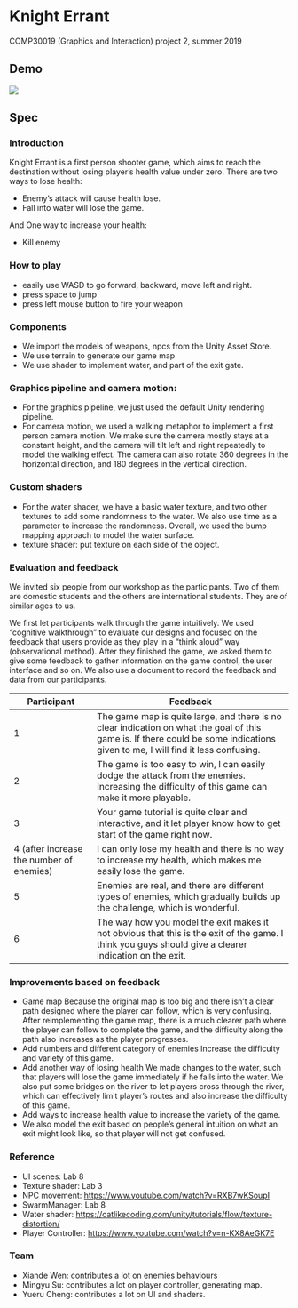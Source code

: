 # Knight Errant
COMP30019 (Graphics and Interaction) project 2, summer 2019

## Demo
[![](https://i9.ytimg.com/vi/Axmp8RUed1I/hqdefault.jpg?time=1573190060401&sqp=CKjxk-4F&rs=AOn4CLBTuk4Ay7mY7DlcON6TZiB6qIGGgw)](https://youtu.be/Axmp8RUed1I)

## Spec

### Introduction

Knight Errant is a first person shooter game, which aims to reach the destination without losing player’s health value under zero.
There are two ways to lose health:
- Enemy’s attack will cause health lose.
- Fall into water will lose the game. 

And One way to increase your health: 
- Kill enemy

### How to play

- easily use WASD to go forward, backward, move left and right. 
- press space to jump
- press left mouse button to fire your weapon

### Components

- We import the models of weapons, npcs from the Unity Asset Store.
- We use terrain to generate our game map
- We use shader to implement water, and part of the exit gate.

### Graphics pipeline and camera motion:

- For the graphics pipeline, we just used the default Unity rendering pipeline.
- For camera motion, we used a walking metaphor to implement a first person camera motion. We make sure the camera mostly stays at a constant height, and the camera will tilt left and right repeatedly to model the walking effect. The camera can also rotate 360 degrees in the horizontal direction, and 180 degrees in the vertical direction.

### Custom shaders

- For the water shader, we have a basic water texture, and two other textures to add some randomness to the water. We also use time as a parameter to increase the randomness. Overall, we used the bump mapping approach to model the water surface.
- texture shader: put texture on each side of the object.

### Evaluation and feedback

We invited six people from our workshop as the participants. Two of them are domestic students and the others are international students. They are of similar ages to us.

We first let participants walk through the game intuitively. We used “cognitive walkthrough” to evaluate our designs and focused on the feedback that users provide as they play in a “think aloud” way (observational method). After they finished the game, we asked them to give some feedback to gather information on the game control, the user interface and so on. We also use a document to record the feedback and data from our participants.

| Participant                              | Feedback                                                                                                                                                                       |
|------------------------------------------|--------------------------------------------------------------------------------------------------------------------------------------------------------------------------------|
| 1                                        | The game map is quite large, and there is no clear indication on what the goal of this game is. If there could be some indications given to me, I will find it less confusing. |
| 2                                        | The game is too easy to win, I can easily dodge the attack from the enemies. Increasing the difficulty of this game can make it more playable.                                 |
| 3                                        | Your game tutorial is quite clear and interactive, and it let player know how to get start of the game right now.                                                              |
| 4 (after increase the number of enemies) | I can only lose my health and there is no way to increase my health, which makes me easily lose the game.                                                                      |
| 5                                        | Enemies are real, and there are different types of enemies, which gradually builds up the challenge, which is wonderful.                                                       |
| 6                                        | The way how you model the exit makes it not obvious that this is the exit of the game. I think you guys should give a clearer indication on the exit.                          |


### Improvements based on feedback

- Game map
Because the original map is too big and there isn’t a clear path designed where the player can follow, which is very confusing. After reimplementing the game map, there is a much clearer path where the player can follow to complete the game, and the difficulty along the path also increases as the player progresses.
- Add numbers and different category of enemies 
Increase the difficulty and variety of this game.
- Add another way of losing health
We made changes to the water, such that players will lose the game immediately if he falls into the water. We also put some bridges on the river to let players cross through the river, which can effectively limit player’s routes and also increase the difficulty of this game.
- Add ways to increase health value to increase the variety of the game.
- We also model the exit based on people’s general intuition on what an exit might look like, so that player will not get confused.

### Reference

- UI scenes: Lab 8
- Texture shader: Lab 3
- NPC movement: https://www.youtube.com/watch?v=RXB7wKSoupI
- SwarmManager: Lab 8
- Water shader: https://catlikecoding.com/unity/tutorials/flow/texture-distortion/
- Player Controller: https://www.youtube.com/watch?v=n-KX8AeGK7E

### Team

- Xiande Wen: contributes a lot on enemies behaviours
- Mingyu Su: contributes a lot on player controller, generating map.
- Yueru Cheng: contributes a lot on UI and shaders.

